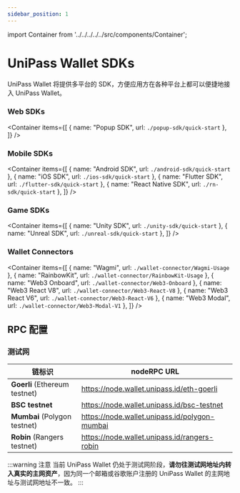 ```yaml
---
sidebar_position: 1
---
```


import Container from '../../../../../src/components/Container';

# UniPass Wallet SDKs

UniPass Wallet 将提供多平台的 SDK，方便应用方在各种平台上都可以便捷地接入 UniPass Wallet。

### Web SDKs
<Container
items={[
    {
    name: "Popup SDK",
    url: `./popup-sdk/quick-start`
    },
    ]}
/>

### Mobile SDKs
<Container
items={[
    {
    name: "Android SDK",
    url: `./android-sdk/quick-start`
    },
    {
    name: "iOS SDK",
    url: `./ios-sdk/quick-start`
    },
    {
    name: "Flutter SDK",
    url: `./flutter-sdk/quick-start`
    },
    {
    name: "React Native SDK",
    url: `./rn-sdk/quick-start`
    },
    ]}
/>

### Game SDKs
<Container
items={[
    {
    name: "Unity SDK",
    url: `./unity-sdk/quick-start`
    },
    {
    name: "Unreal SDK",
    url: `./unreal-sdk/quick-start`
    },
    ]}
/>

### Wallet Connectors
<Container
items={[
    {
    name: "Wagmi",
    url: `./wallet-connector/Wagmi-Usage`
    },
    {
    name: "RainbowKit",
    url: `./wallet-connector/RainbowKit-Usage`
    },
    {
    name: "Web3 Onboard",
    url: `./wallet-connector/Web3-Onboard`
    },
    {
    name: "Web3 React V8",
    url: `./wallet-connector/Web3-React-V8`
    },
    {
    name: "Web3 React V6",
    url: `./wallet-connector/Web3-React-V6`
    },
    {
    name: "Web3 Modal",
    url: `./wallet-connector/Web3-Modal-V1`
    },
    ]}
/>

## RPC 配置

### 测试网

| 链标识                        | nodeRPC URL                                   |
| ----------------------------- | --------------------------------------------- |
| **Goerli** (Ethereum testnet) | https://node.wallet.unipass.id/eth-goerli     |
| **BSC testnet**               | https://node.wallet.unipass.id/bsc-testnet    |
| **Mumbai** (Polygon testnet)  | https://node.wallet.unipass.id/polygon-mumbai |
| **Robin** (Rangers testnet)   | https://node.wallet.unipass.id/rangers-robin  |

:::warning 注意
当前 UniPass Wallet 仍处于测试网阶段，**请勿往测试网地址内转入真实的主网资产**，因为同一个邮箱或谷歌账户注册的 UniPass Wallet 的主网地址与测试网地址不一致。
:::